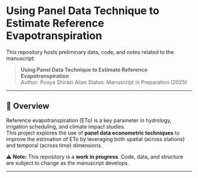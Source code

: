 # Using Panel Data Technique to Estimate Reference Evapotranspiration

This repository hosts preliminary data, code, and notes related to the manuscript:

> **Using Panel Data Technique to Estimate Reference Evapotranspiration**  
> Author: Pooya Shirazi Alian
> Status: Manuscript in Preparation (2025)  

---

## 📖 Overview
Reference evapotranspiration (ETo) is a key parameter in hydrology, irrigation scheduling, and climate impact studies.  
This project explores the use of **panel data econometric techniques** to improve the estimation of ETo by leveraging both spatial (across stations) and temporal (across time) dimensions.  

⚠️ **Note:** This repository is a **work in progress**. Code, data, and structure are subject to change as the manuscript develops.  

---
